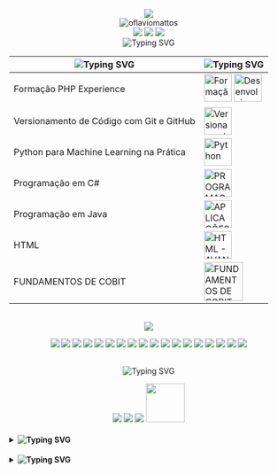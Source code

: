 <div align="center">
<img src="https://readme-typing-svg.demolab.com?font=Fira+Code&size=25&pause=1000&color=41B883&random=false&center=true&width=435&lines=Hello%2C+I'm+Flavio+Mattos;Welcome+to+my+GitHub+profile!">
</div>

<div align="center">
  <img src="https://komarev.com/ghpvc/?username=oflaviomattos&label=Profile%20views&color=0e75b6&style=flat" alt="oflaviomattos" />
</div>
<div align="center">
  <img src="http://github-profile-summary-cards.vercel.app/api/cards/profile-details?username=oflaviomattos&theme=vue" />
  <img src="http://github-profile-summary-cards.vercel.app/api/cards/stats?username=oflaviomattos&theme=vue" />
  <img src="http://github-profile-summary-cards.vercel.app/api/cards/repos-per-language?username=oflaviomattos&theme=vue" />
</div>
<div align="center">
  <img align="center" src="https://readme-typing-svg.demolab.com?font=Fira+Code&center=true&duration=1&pause=1000&color=41B883&random=false&width=435&lines=My+Skills" alt="Typing SVG" />
</div>

<table align="center">
    <thead>
        <tr>
            <th><img src="https://readme-typing-svg.demolab.com?font=Fira+Code&size=15&duration=1&center=true&pause=1000&color=41B883&random=false&width=435&lines=Details" alt="Typing SVG" /></th>
            <th><img src="https://readme-typing-svg.demolab.com?font=Fira+Code&size=15&duration=1&center=true&pause=1000&color=41B883&random=false&width=435&lines=Certificate" alt="Typing SVG" /></th>
        </tr>
    </thead>
<tbody>
    <tr>
        <td>Formação PHP Experience</td>
        <td>
            <a href="https://www.dio.me/certificate/260ED4B2/share" style="text-decoration:none;" target="_blank" title="Formação PHP Experience">
                <img src="https://hermes.dio.me/tracks/20b04ddf-42a7-4945-b004-e6cd8b1a798f.png" width="50" alt="Formação PHP Experience">
            </a>
            <a href="https://www.dio.me/certificate/80FD2AA3/share" style="text-decoration:none;" target="_blank" title="Desenvolvimento Avançado em PHP">
                <img src="https://hermes.dio.me/courses/badge/1f8851df-7937-485a-a355-3d80b4cfab63.png" width="50" alt="Desenvolvimento Avançado em PHP">
            </a>
        </td>
    </tr>
    <tr>
        <td>Versionamento de Código com Git e GitHub</td>
        <td>
            <a href="https://www.dio.me/certificate/F5BFD851/share" style="text-decoration:none;" target="_blank" title="Versionamento de Código com Git e GitHub">
                <img src="https://hermes.dio.me/courses/badge/406684a4-396d-4160-94b9-ead934e18564.png" width="50" alt="Versionamento de Código com Git e GitHub">
            </a>
        </td>
    </tr>
    <tr>
        <td>Python para Machine Learning na Prática</td>
        <td>
            <a href="https://www.dio.me/certificate/A0C835A9/share" target="_blank" style="text-decoration:none;" title="Python para Machine Learning na Prática">
                <img src="https://www.dio.me/_next/image?url=https%3A%2F%2Fhermes.dio.me%2Fcourses%2Fbadge%2Fe9f9ba3f-9366-43d7-b344-5ba280fbcaba.png&w=128&q=75" width="50" alt="Python para Machine Learning na Prática">
            </a>
        </td>
    </tr>
    <tr>
        <td>Programação em C#</td>
        <td>
            <a href="https://drive.google.com/file/d/1pqATeH5mL2V-oxubUaeXKGWDFEm6qi0b/view?usp=drive_link" style="text-decoration:none;" target="_blank" title="PROGRAMAÇÃO EM C#">
                <img src="https://hermes.dio.me/articles/cover/1673f198-295f-4f57-8eec-10d000018d51.png" width="50" alt="PROGRAMAÇÃO EM C#">
            </a>
        </td>
    </tr>  
    <tr>
        <td>Programação em Java</td>
        <td>
            <a href="https://drive.google.com/file/d/1mAYIcdfa77xgamRAc06ausohBMp-nJW9/view?usp=sharing" style="text-decoration:none;" target="_blank" title="APLICAÇÕES JAVA MOBILE (J2ME)">
                <img src="https://i0.wp.com/zeegmo.com/images/J2ME_large.png" width="50" alt="APLICAÇÕES JAVA MOBILE (J2ME)">
            </a>
        </td>
    </tr>  
    <tr>
        <td>HTML</td>
        <td>
            <a href="https://drive.google.com/file/d/1mAYIcdfa77xgamRAc06ausohBMp-nJW9/view?usp=sharing" style="text-decoration:none;" target="_blank" title="HTML - AVANÇADO">
                <img src="https://hermes.dio.me/files/assets/6bd4e028-7695-487d-ac25-e973be1c9f9d.svg" width="50" alt="HTML - AVANÇADO">
            </a>
        </td>
    </tr>  
    <tr>
        <td>FUNDAMENTOS DE COBIT</td>
        <td>
            <a href="https://drive.google.com/file/d/1R8-lBIUKjpxRJAVKX7Axc8kYvkQsro2b/view?usp=sharing" style="text-decoration:none;" target="_blank" title="FUNDAMENTOS DE COBIT">
                <img src="https://www.flaviomattos.com/badge/cobit.png" width="70" alt="FUNDAMENTOS DE COBIT">
            </a>
        </td>
    </tr>  
    <!-- HTML - AVANÇADO -->
</tbody>

</table>

<br>

<div align="center">
  <img src="https://readme-typing-svg.demolab.com?font=Fira+Code&duration=1&center=true&pause=1000&color=41B883&random=false&width=435&lines=Technologies+and+Tools" />
  <p align="center">
    <img src="https://img.shields.io/badge/HTML5-E34F26?style=for-the-badge&logo=html5&logoColor=white" />
    <img src="https://img.shields.io/badge/CSS3-1572B6?style=for-the-badge&logo=css3&logoColor=white" />
    <img src="https://img.shields.io/badge/JavaScript-F7DF1E?style=for-the-badge&logo=javascript&logoColor=black" />
    <img src="https://img.shields.io/badge/PHP-777BB4?style=for-the-badge&logo=php&logoColor=white" />
    <img src="https://img.shields.io/badge/Laravel-FF2D20?style=for-the-badge&logo=laravel&logoColor=white" />
    <img src="https://img.shields.io/badge/SQLite-003B57?style=for-the-badge&logo=sqlite&logoColor=white" />
    <img src="https://img.shields.io/badge/C%23-239120?style=for-the-badge&logo=c-sharp&logoColor=white" />
    <img src="https://img.shields.io/badge/Symfony-000000?style=for-the-badge&logo=symfony&logoColor=white" />
    <img src="https://img.shields.io/badge/Python-3776AB?style=for-the-badge&logo=python&logoColor=white" />
    <img src="https://img.shields.io/badge/Dart-0175C2?style=for-the-badge&logo=dart&logoColor=white" />
    <img src="https://img.shields.io/badge/C++-00599C?style=for-the-badge&logo=c%2B%2B&logoColor=white" />
    <img src="https://img.shields.io/badge/Flutter-02569B?style=for-the-badge&logo=flutter&logoColor=white" />
    <img src="https://img.shields.io/badge/Java-007396?style=for-the-badge&logo=java&logoColor=white" />
    <img src="https://img.shields.io/badge/J2ME-0D3E61?style=for-the-badge" />
    <img src="https://img.shields.io/badge/SQLite-003B57?style=for-the-badge&logo=sqlite&logoColor=white" />
    <img src="https://img.shields.io/badge/MySQL-4479A1?style=for-the-badge&logo=mysql&logoColor=white" />
    <img src="https://img.shields.io/badge/SQL%20Server-CC2927?style=for-the-badge&logo=microsoft-sql-server&logoColor=white" />
    <img src="https://img.shields.io/badge/Oracle%20SQL-F80000?style=for-the-badge&logo=oracle&logoColor=white" />
  </p>
</div>

<br>

<div align="center">
  <img src="https://readme-typing-svg.demolab.com?font=Fira+Code&duration=1&center=true&pause=1000&color=41B883&random=false&width=435&lines=Get+in+Touch" alt="Typing SVG" />
  <p align="center">
    <a href="mailto:contact@flaviomattos.com" style="text-decoration:none;">
      <img src="https://img.shields.io/badge/Email-D14836?style=for-the-badge&logo=gmail&logoColor=white" />
    </a>
    <a href="https://linkedin.com/in/oflaviomattos" style="text-decoration:none;">
      <img src="https://img.shields.io/badge/LinkedIn-0A66C2?style=for-the-badge&logo=linkedin&logoColor=white" />
    </a>
    <a href="https://github.com/oflaviomattos" style="text-decoration:none;">
      <img src="https://img.shields.io/badge/GitHub-000?style=for-the-badge&logo=GitHub" />
    </a>
    <a href="https://www.dio.me/users/me_26560" style="text-decoration:none;">
      <img src="https://hermes.digitalinnovation.one/assets/diome/logo-full.svg" width="70">
    </a>
  </p>
</div>

<h4 align="left">
<p align="left"> 
</p>
<details>
<summary><img src="https://readme-typing-svg.demolab.com?font=Fira+Code&duration=1&pause=1000&color=41B883&random=false&width=435&lines=My+Projects" alt="Typing SVG" /></summary>

<img src="https://readme-typing-svg.demolab.com?font=Fira+Code&size=15&duration=1&pause=1000&color=41B883&random=false&width=435&lines=Project" title="Typing SVG" />|<img src="https://readme-typing-svg.demolab.com?font=Fira+Code&size=15&duration=1&pause=1000&color=41B883&random=false&width=435&lines=Details" alt="Typing SVG" />
:---:|:---:|
[Busca de CEP Brasileiros ](https://github.com/oflaviomattos/consultarcep)|API de busca de CEP resultando um JSON.
[Testes Unitários no C# ](https://github.com/oflaviomattos/trilha-net-testes-unitarios)|Testes Unitários no C#.
</h4>

<h4 align="left">
<p align="left"> 
</p>
<details>
  <summary><img src="https://readme-typing-svg.demolab.com?font=Fira+Code&duration=1&pause=1000&color=41B883&random=false&width=435&lines=Useful+Links" alt="Typing SVG" /></summary>

  | Website                           | Link                                |
  | ----------------------------------| ----------------------------------- |
  | Flavio Mattos's Website            | [flaviomattos.com](https://www.flaviomattos.com/) |
  | Kaggle Profile                     | [kaggle.com/flaviomattos](https://www.kaggle.com/flaviomattos) |
  | Replit                             | [replit.com](https://replit.com/) |
  | Hexed.it                            | [hexed.it](https://hexed.it/)    |
  | Dontpad                            | [dontpad.com](https://dontpad.com/) |
</details>
</h4>
